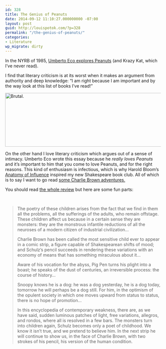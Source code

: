 ```yaml
---
id: 328
title: The Genius of Peanuts
date: 2014-09-12 11:10:27.000000000 -07:00
layout: post
guid: http://louispotok.com/?p=328
permalink: "/the-genius-of-peanuts/"
categories:
- Literature
wp_migrate: dirty
---
```

In the NYRB of 1985, [Umberto Eco explores Peanuts](http://www.nybooks.com/articles/archives/1985/jun/13/on-krazy-kat-and-peanuts/) (and Krazy Kat, which I&#8217;ve never read).

I find that literary criticism is at its worst when it makes an argument from authority and deep knowledge: &#8220;I am right because I am important and by the way look at this list of books I&#8217;ve read!&#8221;

[<img loading="lazy" class="alignnone" src="http://i.huffpost.com/gen/1384091/thumbs/o-SPIKE-570.jpg?1" alt="Brutal." width="570" height="174" />](http://i.huffpost.com/gen/1384091/thumbs/o-SPIKE-570.jpg?1)

On the other hand I love literary criticism which argues out of a sense of intimacy. Umberto Eco wrote this essay because he _really loves Peanuts_ and it&#8217;s important to him that you come to love Peanuts, and for the right reasons. This kind of enthusiasm is infectious, which is why Harold Bloom&#8217;s [Anatomy of Influence](http://www.amazon.com/gp/product/0300181442/ref=as_li_tl?ie=UTF8&camp=1789&creative=390957&creativeASIN=0300181442&linkCode=as2&tag=capilactio-20&linkId=FODGCQQNAKHGQMQ7) inspired my new Shakespeare book club. All of which is to say I want to go read [some Charlie Brown adventures.](http://www.amazon.com/gp/product/1560978686/ref=as_li_tl?ie=UTF8&camp=1789&creative=390957&creativeASIN=1560978686&linkCode=as2&tag=capilactio-20&linkId=YFMKOLRSJL4H3Z5Z)

You should read [the whole review](http://www.nybooks.com/articles/archives/1985/jun/13/on-krazy-kat-and-peanuts/) but here are some fun parts:

&nbsp;

> The poetry of these children arises from the fact that we find in them all the problems, all the sufferings of the adults, who remain offstage. These children affect us because in a certain sense they are monsters: they are the monstrous infantile reductions of all the neuroses of a modern citizen of industrial civilization&#8230;
> 
> Charlie Brown has been called the most sensitive child ever to appear in a comic strip, a figure capable of Shakespearean shifts of mood; and Schulz’s pencil succeeds in rendering these variations with an economy of means that has something miraculous about it&#8230;
> 
> Aware of his vocation for the abyss, Pig Pen turns his plight into a boast; he speaks of the dust of centuries, an irreversible process: the course of history&#8230;
> 
> Snoopy knows he is a dog: he was a dog yesterday, he is a dog today, tomorrow he will perhaps be a dog still. For him, in the optimism of the opulent society in which one moves upward from status to status, there is no hope of promotion&#8230;
> 
> In this encyclopedia of contemporary weakness, there are, as we have said, sudden luminous patches of light, free variations, allegros, and rondos, where all is resolved in a few bars. The monsters turn into children again, Schulz becomes only a poet of childhood. We know it isn’t true, and we pretend to believe him. In the next strip he will continue to show us, in the face of Charlie Brown, with two strokes of his pencil, his version of the human condition.